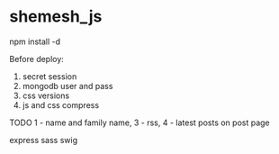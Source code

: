 shemesh_js
=======
npm install -d


Before deploy:
1. secret session
2. mongodb user and pass
3. css versions
4. js and css compress


TODO 1 - name and family name, 3 - rss, 4 - latest posts on post page

express
sass
swig



